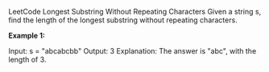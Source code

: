LeetCode Longest Substring Without Repeating Characters
Given a string s, find the length of the longest substring without repeating characters.

**Example 1:**

Input: s = "abcabcbb"
Output: 3
Explanation: The answer is "abc", with the length of 3.
